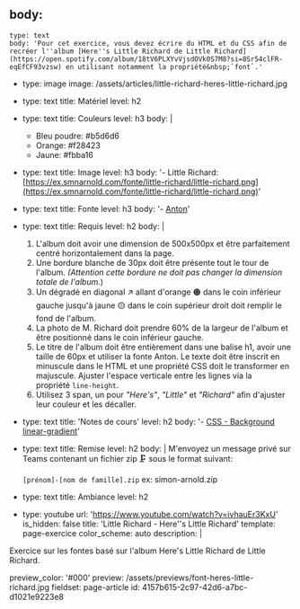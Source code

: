 body:
  -
    type: text
    body: 'Pour cet exercice, vous devez écrire du HTML et du CSS afin de recréer l''album [Here''s Little Richard de Little Richard](https://open.spotify.com/album/18tV6PLXYvVjsdOVk0S7M8?si=8Sr54clFR-eqEfCF93vzsw) en utilisant notamment la propriété&nbsp;`font`.'
  -
    type: image
    image: /assets/articles/little-richard-heres-little-richard.jpg
  -
    type: text
    title: Matériel
    level: h2
  -
    type: text
    title: Couleurs
    level: h3
    body: |
      - Bleu poudre: #b5d6d6
      - Orange: #f28423
      - Jaune: #fbba16
  -
    type: text
    title: Image
    level: h3
    body: '- Little Richard: [https://ex.smnarnold.com/fonte/little-richard/little-richard.png](https://ex.smnarnold.com/fonte/little-richard/little-richard.png)'
  -
    type: text
    title: Fonte
    level: h3
    body: '- [Anton](https://fonts.google.com/specimen/Anton?query=anton&sidebar.open=true&selection.family=Anton)'
  -
    type: text
    title: Requis
    level: h2
    body: |
      1. L'album doit avoir une dimension de 500x500px et être parfaitement centré horizontalement dans la&nbsp;page.
      2. Une bordure blanche de 30px doit être présente tout le tour de l'album. _(Attention cette bordure ne doit pas changer la dimension totale de&nbsp;l'album._)
      3. Un dégradé en diagonal ↗️ allant d'orange 🟠 dans le coin inférieur gauche jusqu'à jaune 🟡 dans le coin supérieur droit doit remplir le fond de&nbsp;l'album.
      4. La photo de M. Richard doit prendre 60% de la largeur de l'album et être positionné dans le coin inférieur&nbsp;gauche.
      5. Le titre de l'album doit être entièrement dans une balise h1, avoir une taille de 60px et utiliser la fonte Anton. Le texte doit être inscrit en minuscule dans le HTML et une propriété CSS doit le transformer en majuscule. Ajuster l'espace verticale entre les lignes via la propriété&nbsp;`line-height`.
      6. Utilisez 3 span, un pour _"Here's"_, _"Little"_ et _"Richard"_ afin d'ajuster leur couleur et les&nbsp;décaller.
  -
    type: text
    title: 'Notes de cours'
    level: h2
    body: '- [CSS - Background linear-gradient](https://smnarnold.com/cours/css/background#degrades)'
  -
    type: text
    title: Remise
    level: h2
    body: |
      M'envoyez un message privé sur Teams contenant un fichier zip&thinsp;🗜 sous le format suivant:
      
      `[prénom]-[nom de famille].zip`
      ex: simon-arnold.zip
  -
    type: text
    title: Ambiance
    level: h2
  -
    type: youtube
    url: 'https://www.youtube.com/watch?v=ivhauEr3KxU'
is_hidden: false
title: 'Little Richard - Here''s Little Richard'
template: page-exercice
color_scheme: auto
description: |
  <p>Exercice sur les fontes basé sur l'album Here's Little Richard de Little Richard.
  </p>
preview_color: '#000'
preview: /assets/previews/font-heres-little-richard.jpg
fieldset: page-article
id: 4157b615-2c97-42d6-a7bc-d1021e9223e8
